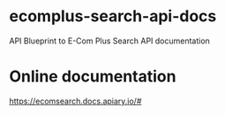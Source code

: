 # ecomplus-search-api-docs
API Blueprint to E-Com Plus Search API documentation

# Online documentation
https://ecomsearch.docs.apiary.io/#

